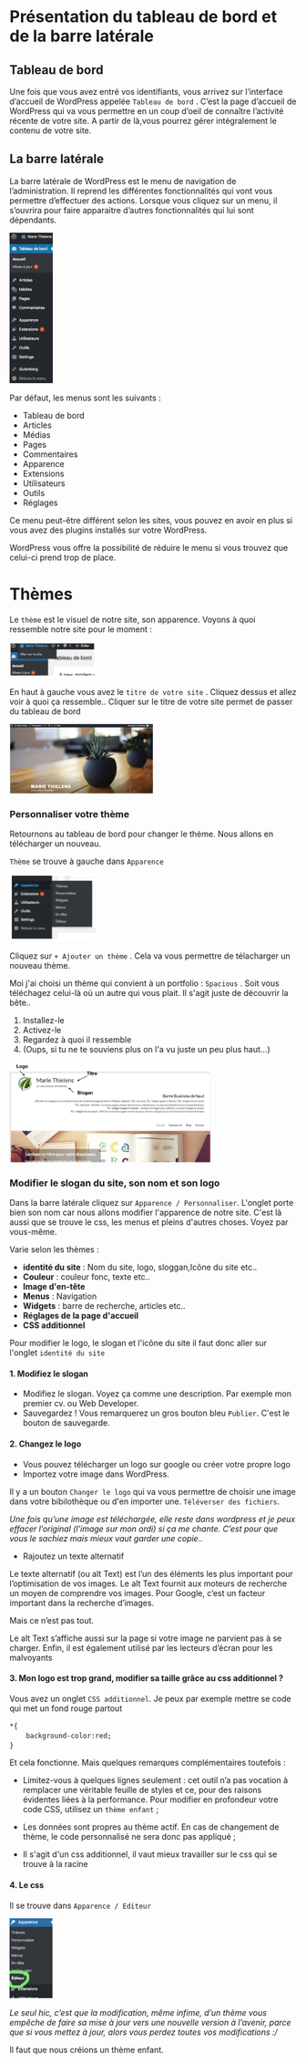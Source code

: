 
# Présentation du tableau de bord et de la barre latérale

## Tableau de bord

Une fois que vous avez entré vos identifiants, vous arrivez sur l’interface d’accueil de WordPress appelée `Tableau de bord` . C’est la page d’accueil de WordPress qui va vous permettre en un coup d’oeil de connaître l’activité récente de votre site. A partir de là,vous pourrez gérer intégralement le contenu de votre site.
 
## La barre latérale

La barre latérale de WordPress est le menu de navigation de l’administration. Il reprend les différentes fonctionnalités qui vont vous permettre d’effectuer des actions. Lorsque vous cliquez sur un menu, il s’ouvrira pour faire apparaitre d’autres fonctionnalités qui lui sont dépendants.

<img src="images/bd8.png" width="15%">

Par défaut, les menus sont les suivants :

- Tableau de bord
- Articles
- Médias
- Pages
- Commentaires
- Apparence
- Extensions
- Utilisateurs
- Outils
- Réglages

Ce menu peut-être différent selon les sites, vous pouvez en avoir en plus si vous avez des plugins installés sur votre WordPress.

WordPress vous offre la possibilité de réduire le menu si vous trouvez que celui-ci prend trop de place.

# Thèmes

Le `thème` est le visuel de notre site, son apparence.
Voyons à quoi ressemble notre site pour le moment :

<img src="images/bd4.png" width="30%" height="30%">

En haut à gauche vous avez le `titre de votre site` . Cliquez dessus et allez voir à quoi ça ressemble.. Cliquer sur le titre de votre site permet de passer du tableau de bord 

<img src="images/bd5.png" width="50%" height="50%">

### Personnaliser votre thème

Retournons au tableau de bord pour changer le thème. Nous allons en télécharger un nouveau.

`Thème` se trouve à gauche dans `Apparence`

<img src="images/bd6.png" width="30%" height="30%" />

Cliquez sur `+ Ajouter un thème` . Cela va vous permettre de télacharger un nouveau thème. 

Moi j'ai choisi un thème qui convient à un portfolio : `Spacious` . Soit vous téléchagez celui-là où un autre qui vous plait. Il s'agit juste de découvrir la bête..

1. Installez-le
2. Activez-le
3. Regardez à quoi il ressemble
4. (Oups, si tu ne te souviens plus on l'a vu juste un peu plus haut...)

<img src="images/bd7.png" width="70%" height="70%" />

### Modifier le slogan du site, son nom et son logo

Dans la barre latérale cliquez sur `Apparence / Personnaliser`. L'onglet porte bien son nom car nous allons modifier l'apparence de notre site. C'est là aussi que se trouve le css, les menus et pleins d'autres choses. Voyez par vous-même.

Varie selon les thèmes :

- __identité du site__ : Nom du site, logo, sloggan,Icône du site etc.. 
- __Couleur__ : couleur fonc, texte etc..
- __Image d'en-tête__
- __Menus__ : Navigation
- __Widgets__ : barre de recherche, articles etc..
- __Réglages de la page d'accueil__
- __CSS additionnel__

Pour modifier le logo, le slogan et l'icône du site il faut donc aller sur l'onglet `identité du site`

#### 1. Modifiez le slogan

- Modifiez le slogan. Voyez ça comme une description. Par exemple mon premier cv. ou Web Developer.
- Sauvegardez ! Vous remarquerez un gros bouton bleu `Publier`. C'est le bouton de sauvegarde. 

#### 2. Changez le logo

- Vous pouvez télécharger un logo sur google ou créer votre propre logo
- Importez votre image dans WordPress.

Il y a un bouton `Changer le logo` qui va vous permettre de choisir une image dans votre bibilothèque ou d'en importer une. `Téléverser des fichiers`.

_Une fois qu’une image est téléchargée, elle reste dans wordpress  et je peux effacer l’original (l’image sur mon ordi) si ça me chante. C’est pour que vous le sachiez mais mieux vaut garder une copie.._

- Rajoutez un texte alternatif

Le texte alternatif (ou alt Text) est l’un des éléments les plus important pour l’optimisation de vos images. Le alt Text fournit aux moteurs de recherche un moyen de comprendre vos images. Pour Google, c’est un facteur important dans la recherche d’images.

Mais ce n’est pas tout.

Le alt Text s’affiche aussi sur la page si votre image ne parvient pas à se charger. Enfin, il est également utilisé par les lecteurs d’écran pour les malvoyants

#### 3. Mon logo est trop grand, modifier sa taille grâce au css additionnel ?

Vous avez un onglet `CSS additionnel`. Je peux par exemple mettre se code qui met un fond rouge partout

```html
*{
	background-color:red;
}
```
Et cela fonctionne. Mais quelques remarques complémentaires toutefois :

- Limitez-vous à quelques lignes seulement : cet outil n’a pas vocation à remplacer une véritable feuille de styles et ce, pour des raisons évidentes liées à la performance. Pour modifier en profondeur votre code CSS, utilisez un `thème enfant` ;

- Les données sont propres au thème actif. En cas de changement de thème, le code personnalisé ne sera donc pas appliqué ;

- Il s'agit d'un css additionnel, il vaut mieux travailler sur le css qui se trouve à la racine


#### 4. Le css

Il se trouve dans `Apparence / Editeur`

<img src="images/bd9.png" width="15%" height="15%" />


_Le seul hic, c’est que la modification, même infime, d’un thème vous empêche de faire sa mise à jour vers une nouvelle version à l’avenir, parce que si vous mettez à jour, alors vous perdez toutes vos modifications :/_  

Il faut que nous créions un thème enfant.
